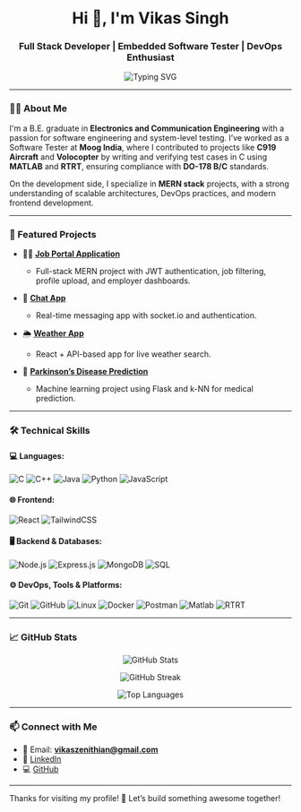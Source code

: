 <h1 align="center">Hi 👋, I'm Vikas Singh</h1>
<h3 align="center">Full Stack Developer | Embedded Software Tester | DevOps Enthusiast</h3>

<p align="center">
  <img src="https://readme-typing-svg.herokuapp.com?font=Fira+Code&size=20&pause=1000&color=5BE8FF&width=435&lines=Passionate+Developer+%7C+Lifelong+Learner;Love+building+real-world+projects;Open+to+exciting+opportunities!" alt="Typing SVG" />
</p>

---

### 👨‍💻 About Me

I'm a B.E. graduate in **Electronics and Communication Engineering** with a passion for software engineering and system-level testing. I’ve worked as a Software Tester at **Moog India**, where I contributed to projects like **C919 Aircraft** and **Volocopter** by writing and verifying test cases in C using **MATLAB** and **RTRT**, ensuring compliance with **DO-178 B/C** standards.

On the development side, I specialize in **MERN stack** projects, with a strong understanding of scalable architectures, DevOps practices, and modern frontend development.

---

### 🚀 Featured Projects

- 🧑‍💼 [**Job Portal Application**](https://job-mitra-pgcr.onrender.com/)
  - Full-stack MERN project with JWT authentication, job filtering, profile upload, and employer dashboards.
  
- 💬 [**Chat App**](https://github.com/Vikzz123/Chatify)
  - Real-time messaging app with socket.io and authentication.
  
- 🌦️ [**Weather App**](https://github.com/Vikzz123/weather-app)
  - React + API-based app for live weather search.
  
- 🧠 [**Parkinson’s Disease Prediction**](https://github.com/Vikzz123/Parkinson)
  - Machine learning project using Flask and k-NN for medical prediction.

---

### 🛠️ Technical Skills

#### 💻 Languages:
![C](https://img.shields.io/badge/C-00599C?style=for-the-badge&logo=c&logoColor=white)
![C++](https://img.shields.io/badge/C++-00599C?style=for-the-badge&logo=c%2b%2b&logoColor=white)
![Java](https://img.shields.io/badge/Java-ED8B00?style=for-the-badge&logo=java&logoColor=white)
![Python](https://img.shields.io/badge/Python-3670A0?style=for-the-badge&logo=python&logoColor=white)
![JavaScript](https://img.shields.io/badge/JavaScript-F7DF1E?style=for-the-badge&logo=javascript&logoColor=black)

#### 🌐 Frontend:
![React](https://img.shields.io/badge/React-20232A?style=for-the-badge&logo=react&logoColor=61DAFB)
![TailwindCSS](https://img.shields.io/badge/TailwindCSS-38B2AC?style=for-the-badge&logo=tailwind-css&logoColor=white)

#### 🖥️ Backend & Databases:
![Node.js](https://img.shields.io/badge/Node.js-339933?style=for-the-badge&logo=node.js&logoColor=white)
![Express.js](https://img.shields.io/badge/Express.js-000000?style=for-the-badge&logo=express&logoColor=white)
![MongoDB](https://img.shields.io/badge/MongoDB-4EA94B?style=for-the-badge&logo=mongodb&logoColor=white)
![SQL](https://img.shields.io/badge/SQL-4479A1?style=for-the-badge&logo=sqlite&logoColor=white)

#### ⚙️ DevOps, Tools & Platforms:
![Git](https://img.shields.io/badge/Git-F05032?style=for-the-badge&logo=git&logoColor=white)
![GitHub](https://img.shields.io/badge/GitHub-000?style=for-the-badge&logo=github&logoColor=white)
![Linux](https://img.shields.io/badge/Linux-FCC624?style=for-the-badge&logo=linux&logoColor=black)
![Docker](https://img.shields.io/badge/Docker-2496ED?style=for-the-badge&logo=docker&logoColor=white)
![Postman](https://img.shields.io/badge/Postman-FF6C37?style=for-the-badge&logo=postman&logoColor=white)
![Matlab](https://img.shields.io/badge/Matlab-orange?style=for-the-badge&logo=mathworks&logoColor=white)
![RTRT](https://img.shields.io/badge/IBM%20RTRT-002A7D?style=for-the-badge&logo=ibm&logoColor=white)

---

### 📈 GitHub Stats

<p align="center">
  <img src="https://github-readme-stats.vercel.app/api?username=Vikzz123&show_icons=true&theme=tokyonight" alt="GitHub Stats" />
</p>
<p align="center">
  <img src="https://github-readme-streak-stats.herokuapp.com?user=Vikzz123&theme=tokyonight" alt="GitHub Streak" />
</p>
<p align="center">
  <img src="https://github-readme-stats.vercel.app/api/top-langs/?username=Vikzz123&layout=compact&theme=tokyonight" alt="Top Languages" />
</p>

---

### 📫 Connect with Me

- 📧 Email: **vikaszenithian@gmail.com**
- 💼 [LinkedIn](https://www.linkedin.com/in/vikas-singh-2b8734221/)
- 💻 [GitHub](https://github.com/Vikzz123)

---

Thanks for visiting my profile! 🚀 Let’s build something awesome together!  
